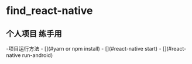 # find_react-native
## 个人项目 练手用

-项目运行方法
    - [](#yarn or npm install)
    - [](#react-native start)
    - [](#react-native run-android)
